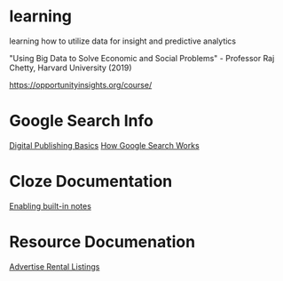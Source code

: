 # learning
learning how to utilize data for insight and predictive analytics

"Using Big Data to Solve Economic and Social Problems" - Professor Raj Chetty, Harvard University (2019)

https://opportunityinsights.org/course/


# Google Search Info
[Digital Publishing Basics](https://digitalpublishing101.com/digital-publishing-101/digital-publishing-basics/)
[How Google Search Works](https://www.youtube.com/watch?v=BNHR6IQJGZs&t=188s)

# Cloze Documentation
[Enabling built-in notes](https://help.cloze.com/article/1753-how-do-i-enable-cloze-built-in-notes)

# Resource Documenation
[Advertise Rental Listings](https://support.corcoran.com/hc/en-us/articles/1500010871701-How-do-I-advertise-an-open-rental-in-reSOURCE)
